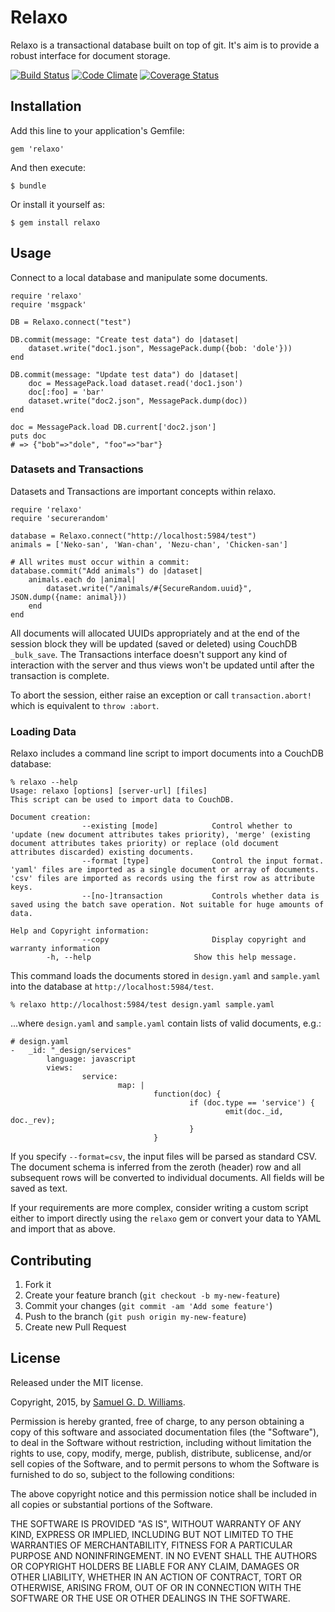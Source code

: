 # Relaxo

Relaxo is a transactional database built on top of git. It's aim is to provide a robust interface for document storage.

[![Build Status](https://secure.travis-ci.org/ioquatix/relaxo.svg)](http://travis-ci.org/ioquatix/relaxo)
[![Code Climate](https://codeclimate.com/github/ioquatix/relaxo.svg)](https://codeclimate.com/github/ioquatix/relaxo)
[![Coverage Status](https://coveralls.io/repos/ioquatix/relaxo/badge.svg)](https://coveralls.io/r/ioquatix/relaxo)

## Installation

Add this line to your application's Gemfile:

	gem 'relaxo'

And then execute:

	$ bundle

Or install it yourself as:

	$ gem install relaxo

## Usage

Connect to a local database and manipulate some documents.

	require 'relaxo'
	require 'msgpack'
	
	DB = Relaxo.connect("test")
	
	DB.commit(message: "Create test data") do |dataset|
		dataset.write("doc1.json", MessagePack.dump({bob: 'dole'}))
	end
	
	DB.commit(message: "Update test data") do |dataset|
		doc = MessagePack.load dataset.read('doc1.json')
		doc[:foo] = 'bar'
		dataset.write("doc2.json", MessagePack.dump(doc))
	end
	
	doc = MessagePack.load DB.current['doc2.json']
	puts doc
	# => {"bob"=>"dole", "foo"=>"bar"}

### Datasets and Transactions

Datasets and Transactions are important concepts within relaxo.

	require 'relaxo'
	require 'securerandom'
	
	database = Relaxo.connect("http://localhost:5984/test")
	animals = ['Neko-san', 'Wan-chan', 'Nezu-chan', 'Chicken-san']
	
	# All writes must occur within a commit:
	database.commit("Add animals") do |dataset|
		animals.each do |animal|
			dataset.write("/animals/#{SecureRandom.uuid}", JSON.dump({name: animal}))
		end
	end

All documents will allocated UUIDs appropriately and at the end of the session block they will be updated (saved or deleted) using CouchDB `_bulk_save`. The Transactions interface doesn't support any kind of interaction with the server and thus views won't be updated until after the transaction is complete.

To abort the session, either raise an exception or call `transaction.abort!` which is equivalent to `throw :abort`.

### Loading Data

Relaxo includes a command line script to import documents into a CouchDB database:

	% relaxo --help
	Usage: relaxo [options] [server-url] [files]
	This script can be used to import data to CouchDB.

	Document creation:
					--existing [mode]            Control whether to 'update (new document attributes takes priority), 'merge' (existing document attributes takes priority) or replace (old document attributes discarded) existing documents.
					--format [type]              Control the input format. 'yaml' files are imported as a single document or array of documents. 'csv' files are imported as records using the first row as attribute keys.
					--[no-]transaction           Controls whether data is saved using the batch save operation. Not suitable for huge amounts of data.

	Help and Copyright information:
					--copy                       Display copyright and warranty information
			-h, --help                       Show this help message.

This command loads the documents stored in `design.yaml` and `sample.yaml` into the database at `http://localhost:5984/test`.

	% relaxo http://localhost:5984/test design.yaml sample.yaml

...where `design.yaml` and `sample.yaml` contain lists of valid documents, e.g.:

	# design.yaml
	-   _id: "_design/services"
			language: javascript
			views:
					service:
							map: |
									function(doc) {
											if (doc.type == 'service') {
													emit(doc._id, doc._rev);
											}
									}

If you specify `--format=csv`, the input files will be parsed as standard CSV. The document schema is inferred from the zeroth (header) row and all subsequent rows will be converted to individual documents. All fields will be saved as text.

If your requirements are more complex, consider writing a custom script either to import directly using the `relaxo` gem or convert your data to YAML and import that as above.

## Contributing

1. Fork it
2. Create your feature branch (`git checkout -b my-new-feature`)
3. Commit your changes (`git commit -am 'Add some feature'`)
4. Push to the branch (`git push origin my-new-feature`)
5. Create new Pull Request

## License

Released under the MIT license.

Copyright, 2015, by [Samuel G. D. Williams](http://www.codeotaku.com/samuel-williams).

Permission is hereby granted, free of charge, to any person obtaining a copy
of this software and associated documentation files (the "Software"), to deal
in the Software without restriction, including without limitation the rights
to use, copy, modify, merge, publish, distribute, sublicense, and/or sell
copies of the Software, and to permit persons to whom the Software is
furnished to do so, subject to the following conditions:

The above copyright notice and this permission notice shall be included in
all copies or substantial portions of the Software.

THE SOFTWARE IS PROVIDED "AS IS", WITHOUT WARRANTY OF ANY KIND, EXPRESS OR
IMPLIED, INCLUDING BUT NOT LIMITED TO THE WARRANTIES OF MERCHANTABILITY,
FITNESS FOR A PARTICULAR PURPOSE AND NONINFRINGEMENT. IN NO EVENT SHALL THE
AUTHORS OR COPYRIGHT HOLDERS BE LIABLE FOR ANY CLAIM, DAMAGES OR OTHER
LIABILITY, WHETHER IN AN ACTION OF CONTRACT, TORT OR OTHERWISE, ARISING FROM,
OUT OF OR IN CONNECTION WITH THE SOFTWARE OR THE USE OR OTHER DEALINGS IN
THE SOFTWARE.
